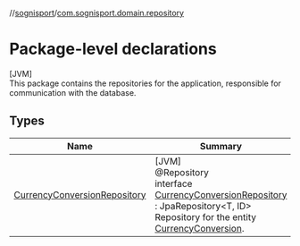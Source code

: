 //[sognisport](../../index.md)/[com.sognisport.domain.repository](index.md)

# Package-level declarations

[JVM]\
This package contains the repositories for the application, responsible for communication with the database.

## Types

| Name | Summary |
|---|---|
| [CurrencyConversionRepository](-currency-conversion-repository/index.md) | [JVM]<br>@Repository<br>interface [CurrencyConversionRepository](-currency-conversion-repository/index.md) : JpaRepository&lt;T, ID&gt; <br>Repository for the entity [CurrencyConversion](../com.sognisport.domain.model/-currency-conversion/index.md). |
